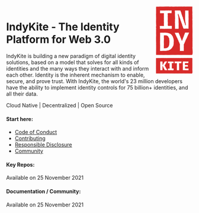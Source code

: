 <div align="left">
<img src="../assets/IndyKITE_Rough_red.png" alt="IndyKite Red Logo" width="100px" height="183px" align="right">
</div>  

 
<div align="left">
 
  # IndyKite - The Identity Platform for Web 3.0

IndyKite is building a new paradigm of digital identity solutions, based on a model that solves for all kinds of identities and the many ways they interact with and inform each other. Identity is the inherent mechanism to enable, secure, and prove trust. With IndyKite, the world's 23 million developers have the ability to implement identity controls for 75 billion+ identities, and all their data.
  
Cloud Native | Decentralized | Open Source 
 
</div>

<div align="left">
  
#### Start here:

- [Code of Conduct](https://github.com/indykite/.github/blob/35630b9fe887a5f37f12b61d9507e4d3c3fa148a/CODE_OF_CONDUCT.md)
- [Contributing](https://github.com/indykite/.github/blob/6b15e4c9036043501c419ba1162b2b684881756b/contributing.md)
- [Responsible Disclosure](https://github.com/indykite/.github/blob/6b15e4c9036043501c419ba1162b2b684881756b/responsible_disclosure.md)
- [Community](https://indykite.one)

</div>

<div align="left">
 
#### Key Repos:
  
Available on 25 November 2021

</div>

<div align="left">
  
#### Documentation / Community:
  
Available on 25 November 2021
  
</div>


